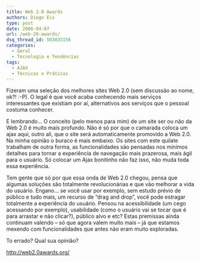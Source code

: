 ```yaml
---
title: Web 2.0 Awards
authors: Diego Eis
type: post
date: 2006-04-07
url: /web-20-awards/
dsq_thread_id: 503035156
categories:
  - Geral
  - Tecnologia e Tendências
tags:
  - AJAX
  - Técnicas e Práticas
---
```


Fizeram uma seleção dos melhores sites Web 2.0 (sem discussão ao nome, ok?! &#58;&#45;&#80;). O legal é que você acaba conhecendo mais serviços interessantes que existiam por aí, alternativos aos serviços que o pessoal costuma conhecer.

E lembrando&#8230; O conceito (pelo menos para mim) de um site ser ou não da Web 2.0 é muito mais profundo. Não é só por que o camarada coloca um ajax aqui, outro ali, que o site será automaticamente promovido a Web 2.0. Na minha opinião o buraco é mais embaixo. Os sites com este quilate trabalham de outra forma, as funcionalidades são pensadas nos mínimos detalhes para tornar a experiência de navegação mais prazerosa, mais ágil para o usuário. Só colocar um Ajax bonitinho não faz isso, não muda toda essa experiência.

Tem gente que só por que essa onda de Web 2.0 chegou, pensa que algumas soluções são totalmente revolucionárias e que vão melhorar a vida do usuário. Engano&#8230; se você usar por exemplo, sem estudo prévio de público e tudo mais, um recurso de &#8220;drag and drop&#8221;, você pode estragar totalmente a experiência do usuário. Pensou na acessibilidade (um cego acessando por exemplo), usabilidade (como o usuário vai se tocar que é para arrastar e não clicar?), público alvo e etc? Estas premissas ainda continuam valendo &#8211; só que agora valem muito mais &#8211; já que estamos mexendo com funcionalidades que antes não eram muito exploradas.

To errado? Qual sua opinião?

http://web2.0awards.org/